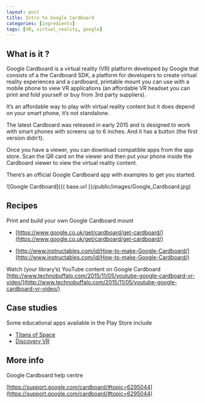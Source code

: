 ```yaml
---
layout: post
title: Intro to Google Cardboard
categories: [ingredients]
tags: [VR, virtual_reality, google]
---
```


## What is it ?

Google Cardboard is a virtual reality (VR) platform developed by Google that consists of a the Cardboard SDK, a  platform for developers to create virtual reality experiences and a cardboard, printable mount you can use with a mobile phone to view VR applications (an affordable VR headset you can print and fold yourself or buy from 3rd party suppliers).

It’s an affordable way to play with virtual reality content but it does depend on your smart phone, it’s not standalone.

The latest Cardboard was released in early 2015 and is designed to work with smart phones with screens up to 6 inches. And it has a button (the first version didn’t).

Once you have a viewer, you can download compatible apps from the app store. Scan the QR card on the viewer and then put your phone inside the Cardboard viewer to view the virtual reality content.

There’s an official Google Cardboard app with examples to get you started.

![Google Cardboard]({{ base.url }}/public/images/Google_Cardboard.jpg)



## Recipes

Print and build your own Google Cardboard mount

- [https://www.google.co.uk/get/cardboard/get-cardboard/](https://www.google.co.uk/get/cardboard/get-cardboard/)

- [http://www.instructables.com/id/How-to-make-Google-Cardboard/](http://www.instructables.com/id/How-to-make-Google-Cardboard/)

Watch (your library’s) YouTube content on Google Cardboard
[http://www.technobuffalo.com/2015/11/05/youtube-google-cardboard-vr-video/](http://www.technobuffalo.com/2015/11/05/youtube-google-cardboard-vr-video/)

## Case studies
Some educational apps available in the Play Store include

- [Titans of Space](https://unimersiv.com/vr-experience/titans-of-space-3/)
- [Discovery VR](https://unimersiv.com/vr-experience/discovery-vr-41/)


## More info


Google Cardboard help centre

[https://support.google.com/cardboard/#topic=6295044](https://support.google.com/cardboard/#topic=6295044)

